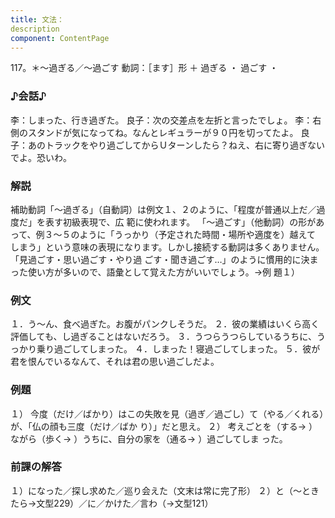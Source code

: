```yaml
---
title: 文法：
description
component: ContentPage
---
```



117。＊～過ぎる／～過ごす
動詞：［ます］形 ＋ 過ぎる ・
過ごす ・
### ♪会話♪
李：しまった、行き過ぎた。
良子：次の交差点を左折と言ったでしょ。
李：右側のスタンドが気になってね。なんとレギュラーが９０円を切ってたよ。
良子：あのトラックをやり過ごしてからＵターンしたら？ねえ、右に寄り過ぎないでよ。恐いわ。
### 解説
補助動詞「～過ぎる」（自動詞）は例文１、２のように、「程度が普通以上だ／過度だ」を表す初級表現で、広 範に使われます。 「～過ごす」（他動詞）の形があって、例３～５のように「うっかり（予定された時間・場所や適度を）越えて しまう」という意味の表現になります。しかし接続する動詞は多くありません。「見過ごす・思い過ごす・やり過 ごす・聞き過ごす…」のように慣用的に決まった使い方が多いので、語彙として覚えた方がいいでしょう。→例
題１）
### 例文
１．う～ん、食べ過ぎた。お腹がパンクしそうだ。
２．彼の業績はいくら高く評価しても、し過ぎることはないだろう。
３．うつらうつらしているうちに、うっかり乗り過ごしてしまった。
４．しまった！寝過ごしてしまった。
５．彼が君を恨んでいるなんて、それは君の思い過ごしだよ。
### 例題
１） 今度（だけ／ばかり）はこの失敗を見（過ぎ／過ごし）て（やる／くれる）が、「仏の顔も三度（だけ／ばか り）」だと思え。
２） 考えごとを（する→ ）ながら（歩く→ ）うちに、自分の家を（通る→ ）過ごしてしま った。
### 前課の解答
１）になった／探し求めた／巡り会えた（文末は常に完了形）
２）と（～ときたら→文型229）／に／かけた／言わ（→文型121）
